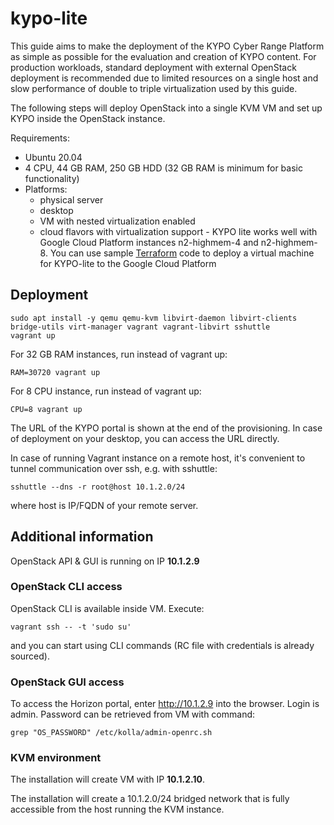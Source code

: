 # kypo-lite
This guide aims to make the deployment of the KYPO Cyber Range Platform as simple as possible for the evaluation and creation of KYPO content. For production workloads, standard deployment with
external OpenStack deployment is recommended due to limited resources on a single host and slow performance of double to triple virtualization used by this guide.

The following steps will deploy OpenStack into a single KVM VM and set up KYPO inside the OpenStack instance.

Requirements:
* Ubuntu 20.04
* 4 CPU, 44 GB RAM, 250 GB HDD (32 GB RAM is minimum for basic functionality)
* Platforms:
    * physical server
    * desktop
    * VM with nested virtualization enabled
    * cloud flavors with virtualization support - KYPO lite works well with Google Cloud Platform instances n2-highmem-4 and n2-highmem-8. You can use sample [Terraform](tf-gcp-vm) code to deploy a virtual machine for KYPO-lite to the Google Cloud Platform

## Deployment

```
sudo apt install -y qemu qemu-kvm libvirt-daemon libvirt-clients bridge-utils virt-manager vagrant vagrant-libvirt sshuttle
vagrant up
```

For 32 GB RAM instances, run instead of vagrant up:
```
RAM=30720 vagrant up
```

For 8 CPU instance, run instead of vagrant up:
```
CPU=8 vagrant up
```

The URL of the KYPO portal is shown at the end of the provisioning. In case of deployment on your desktop, you can access the URL directly.

In case of running Vagrant instance on a remote host, it's convenient to tunnel communication over ssh, e.g. with sshuttle:
```
sshuttle --dns -r root@host 10.1.2.0/24
```
where host is IP/FQDN of your remote server.

## Additional information

OpenStack API & GUI is running on IP **10.1.2.9**

### OpenStack CLI access
OpenStack CLI is available inside VM. Execute:

`vagrant ssh -- -t 'sudo su'`

and you can start using CLI commands (RC file with credentials is already sourced).

### OpenStack GUI access
To access the Horizon portal, enter http://10.1.2.9 into the browser. Login is admin.
Password can be retrieved from VM with command:

`grep "OS_PASSWORD" /etc/kolla/admin-openrc.sh`

### KVM environment

The installation will create VM with IP **10.1.2.10**.

The installation will create a 10.1.2.0/24 bridged network that is fully accessible from the host running the KVM instance.
